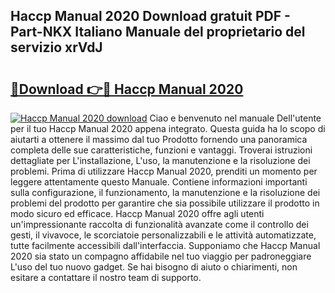 ## Haccp Manual 2020 Download gratuit PDF - Part-NKX Italiano Manuale del proprietario del servizio xrVdJ

# <h2><a href="http://df99luu.blite.top/?on=Haccp+Manual+2020">🔗Download 👉🔴 Haccp Manual 2020</a></h2>

[![Haccp Manual 2020 download](https://i.imgur.com/lujVjoI.png)](http://df99luu.blite.top/?on=Haccp+Manual+2020)
Ciao e benvenuto nel manuale Dell'utente per il tuo Haccp Manual 2020 appena integrato. Questa guida ha lo scopo di aiutarti a ottenere il massimo dal tuo Prodotto fornendo una panoramica completa delle sue caratteristiche, funzioni e vantaggi. Troverai istruzioni dettagliate per L'installazione, L'uso, la manutenzione e la risoluzione dei problemi. Prima di utilizzare Haccp Manual 2020, prenditi un momento per leggere attentamente questo Manuale. Contiene informazioni importanti sulla configurazione, il funzionamento, la manutenzione e la risoluzione dei problemi del prodotto per garantire che sia possibile utilizzare il prodotto in modo sicuro ed efficace. Haccp Manual 2020 offre agli utenti un'impressionante raccolta di funzionalità avanzate come il controllo dei gesti, il vivavoce, le scorciatoie personalizzabili e le attività automatizzate, tutte facilmente accessibili dall'interfaccia. Supponiamo che Haccp Manual 2020 sia stato un compagno affidabile nel tuo viaggio per padroneggiare L'uso del tuo nuovo gadget. Se hai bisogno di aiuto o chiarimenti, non esitare a contattare il nostro team di supporto.
